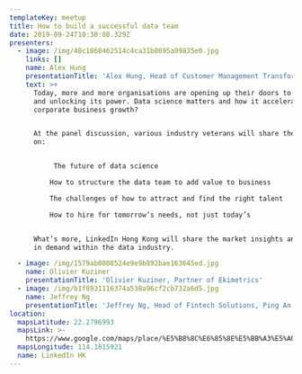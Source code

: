 ```yaml
---
templateKey: meetup
title: How to build a successful data team
date: 2019-09-24T10:30:08.329Z
presenters:
  - image: /img/48c1860462514c4ca31b8695a99835e0.jpg
    links: []
    name: Alex Hung
    presentationTitle: 'Alex Hung, Head of Customer Management Transformation, Hang Seng Bank'
    text: >+
      Today, more and more organisations are opening up their doors to big data
      and unlocking its power. Data science matters and how it accelerates the
      corporate business growth?


      At the panel discussion, various industry veterans will share their views
      on:


           The future of data science

          How to structure the data team to add value to business

          The challenges of how to attract and find the right talent

          How to hire for tomorrow’s needs, not just today’s


      What’s more, LinkedIn Hong Kong will share the market insights and skills
      in demand within the data industry.

  - image: /img/1579ab0808524e9e9b892bae163645ed.jpg
    name: Olivier Kuziner
    presentationTitle: 'Olivier Kuziner, Partner of Ekimetrics'
  - image: /img/b1f8931116374a538a96cf2cb732a6d5.jpg
    name: Jeffrey Ng
    presentationTitle: 'Jeffrey Ng, Head of Fintech Solutions, Ping An OneConnect Bank'
location:
  mapsLatitude: 22.2796993
  mapsLink: >-
    https://www.google.com/maps/place/%E5%B8%8C%E6%85%8E%E5%BB%A3%E5%A0%B4/@22.2796993,114.1815921,17z/data=!3m2!4b1!5s0x34040056c64ba167:0x571df460eb990140!4m5!3m4!1s0x34040056c37d08bb:0xe2b51a38d4d91669!8m2!3d22.2796944!4d114.1837808
  mapsLongitude: 114.1815921
  name: LinkedIn HK
---
```


